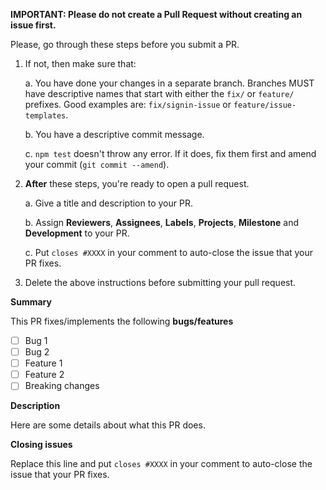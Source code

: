 **IMPORTANT: Please do not create a Pull Request without creating an issue first.**

Please, go through these steps before you submit a PR.

1. If not, then make sure that:

   a. You have done your changes in a separate branch. Branches MUST have descriptive names that start with either the `fix/` or `feature/` prefixes. Good examples are: `fix/signin-issue` or `feature/issue-templates`.

   b. You have a descriptive commit message.

   c. `npm test` doesn't throw any error. If it does, fix them first and amend your commit (`git commit --amend`).

2. **After** these steps, you're ready to open a pull request.

   a. Give a title and description to your PR.

   b. Assign **Reviewers**, **Assignees**, **Labels**, **Projects**, **Milestone** and **Development** to your PR.

   c. Put `closes #XXXX` in your comment to auto-close the issue that your PR fixes.

3. Delete the above instructions before submitting your pull request.

**Summary**

<!-- Summary of the PR -->

This PR fixes/implements the following **bugs/features**

* [ ] Bug 1
* [ ] Bug 2
* [ ] Feature 1
* [ ] Feature 2
* [ ] Breaking changes

**Description**

Here are some details about what this PR does.

**Closing issues**

Replace this line and put `closes #XXXX` in your comment to auto-close the issue that your PR fixes.